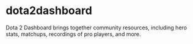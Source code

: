 # dota2dashboard
Dota 2 Dashboard brings together community resources, including hero stats, matchups, recordings of pro players, and more.
